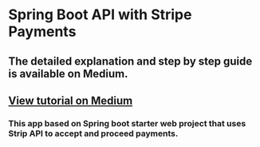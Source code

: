 # Spring Boot API with Stripe Payments
## The detailed explanation and step by step guide is available on Medium.
## [View tutorial on Medium](https://medium.com/oril/easy-way-to-integrate-payments-with-stripe-into-your-spring-boot-angular-application-c4d03c7fc6e)
###  This app based on Spring boot starter web project that uses Strip API to accept and proceed payments.
